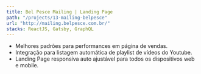```yaml
---
title: Bel Pesce Mailing | Landing Page
path: "/projects/13-mailing-belpesce"
url: "http://mailing.belpesce.com.br/"
stacks: ReactJS, Gatsby, GraphQL
---
```

- Melhores padrões para performances em página de vendas.
- Integração para listagem automática de playlist de vídeos do Youtube.
- Landing Page responsiva auto ajustável para todos os dispositivos web e mobile.
